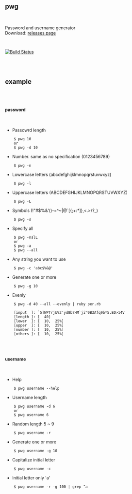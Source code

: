 ## pwg

<br/>

Password and username generator  
Download: [releases page](https://github.com/saihon/pwg/releases)

<br/>

[![Build Status](https://travis-ci.org/saihon/pwg.svg?branch=master)](https://travis-ci.org/saihon/pwg)

<br/>
<br/>

## example

<br/>
<br/>

#### password

<br/>

* Passowrd length
```
    $ pwg 10
    or
    $ pwg -d 10
```

* Number. same as no specification (0123456789)
```
    $ pwg -n
```

* Lowercase letters (abcdefghijklmnopqrstuvwxyz)
```
    $ pwg -l
```

* Uppercase letters (ABCDEFGHIJKLMNOPQRSTUVWXYZ)
```
    $ pwg -L
```

* Symbols (!"#$%&'()-=^~\|@`\[{;+:*]},<.>/?_)
```
    $ pwg -s
```

* Specify all
```
    $ pwg -nslL
    or
    $ pwg -a
    $ pwg --all
```

* Any string you want to use 
```
    $ pwg -c 'abc$%&@'
```

* Generate one or more
```
    $ pwg -g 10
```

* Evenly
```
    $ pwg -d 40 --all --evenly | ruby per.rb

    [input  ]: `5]WPTrj&%2'yd8b7HM`ji^0B3Afq9b*5.ED>14V
    [length ]: [  40]
    [lower  ]: [  10,  25%]
    [upper  ]: [  10,  25%]
    [number ]: [  10,  25%]
    [others ]: [  10,  25%]

```

<br/>
<br/>

#### username

<br/>

* Help
```
    $ pwg username --help
```

* Username length
```
    $ pwg username -d 6
    or
    $ pwg username 6
```

* Random length 5 ~ 9
```
    $ pwg username -r
```

* Generate one or more
```
    $ pwg username -g 10
```

* Capitalize initial letter
```
    $ pwg username -c
```

* Initial letter only 'a'
```
    $ pwg username -r -g 100 | grep ^a
```

<br/>
<br/>
